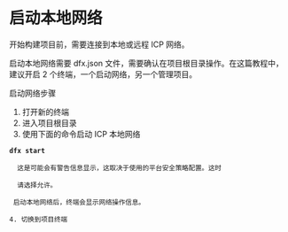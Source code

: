 # 启动本地网络

开始构建项目前，需要连接到本地或远程 ICP 网络。

启动本地网络需要 dfx.json 文件，需要确认在项目根目录操作。在这篇教程中，建议开启 2 个终端，一个启动网络，另一个管理项目。

启动网络步骤

1. 打开新的终端
2. 进入项目根目录
3. 使用下面的命令启动 ICP 本地网络

**`dfx start`**

      这是可能会有警告信息显示，这取决于使用的平台安全策略配置。这时

      请选择允许。

     启动本地网络后，终端会显示网络操作信息。

    4. 切换到项目终端


